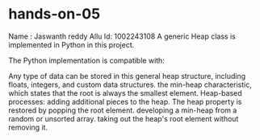 # hands-on-05
Name : Jaswanth reddy Allu
Id: 1002243108
A generic Heap class is implemented in Python in this project.

The Python implementation is compatible with:

Any type of data can be stored in this general heap structure, including floats, integers, and custom data structures.
the min-heap characteristic, which states that the root is always the smallest element.
Heap-based processes:
adding additional pieces to the heap.
The heap property is restored by popping the root element.
developing a min-heap from a random or unsorted array.
taking out the heap's root element without removing it.
